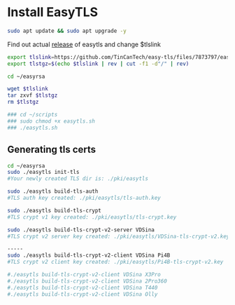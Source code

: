 # Install EasyTLS
```sh
sudo apt update && sudo apt upgrade -y
```

Find out actual [release](https://github.com/TinCanTech/easy-tls/releases) of easytls and change $tlslink 
```sh
export tlslink=https://github.com/TinCanTech/easy-tls/files/7873797/easytls-2.7.0.tar.gz
export tlstgz=$(echo $tlslink | rev | cut -f1 -d"/" | rev)

cd ~/easyrsa

wget $tlslink
tar zxvf $tlstgz
rm $tlstgz

### cd ~/scripts
### sudo chmod +x easytls.sh
### ./easytls.sh
```
## Generating tls certs
```sh
cd ~/easyrsa
sudo ./easytls init-tls
#Your newly created TLS dir is: ./pki/easytls

sudo ./easytls build-tls-auth
#TLS auth key created: ./pki/easytls/tls-auth.key

sudo ./easytls build-tls-crypt
#TLS crypt v1 key created: ./pki/easytls/tls-crypt.key

sudo ./easytls build-tls-crypt-v2-server VDSina
#TLS crypt v2 server key created: ./pki/easytls/VDSina-tls-crypt-v2.key

-----
sudo ./easytls build-tls-crypt-v2-client VDSina Pi4B
#TLS crypt v2 client key created: ./pki/easytls/Pi4B-tls-crypt-v2.key

#./easytls build-tls-crypt-v2-client VDSina X3Pro
#./easytls build-tls-crypt-v2-client VDSina 2Pro360
#./easytls build-tls-crypt-v2-client VDSina T440
#./easytls build-tls-crypt-v2-client VDSina Olly
```
